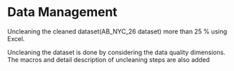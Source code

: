 # Data Management 

Uncleaning the cleaned dataset(AB_NYC_26 dataset) more than 25 % using Excel. 

Uncleaning the dataset is done by considering the data quality dimensions. The macros and detail description of uncleaning steps are also added  
